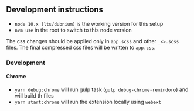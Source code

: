 ## Development instructions

- `node 10.x (lts/dubnium)` is the working version for this setup
- `nvm use` in the root to switch to this node version

The css changes should be applied only in `app.scss` and other `_<>.scss` files. The final compressed
css files will be written to `app.css`.

### Development


#### Chrome

- `yarn debug:chrome` will run gulp task (`gulp debug-chrome-remindoro`) and will build th files
- `yarn start:chrome` will run the extension locally using `webext`

